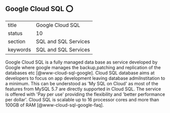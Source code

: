 ## Google Cloud SQL :o:


|          |                      |
| -------- | -------------------- |
| title    | Google Cloud SQL     | 
| status   | 10                   |
| section  | SQL and SQL Services |
| keywords | SQL and SQL Services |


     
Google Cloud SQL is a fully managed data base as service developed by
Google where google manages the backup,patching and replication of the
databases etc [@www-cloud-sql-google]. Cloud SQL database aims at
developers to focus on app development leaving database
admilnstitation to a minimum. This can be understood as 'My SQL on
Cloud' as most of the features from MySQL 5.7 are directly supported
in Cloud SQL. The service is offered with 'Pay per use' providing the
flexibility and 'better performance per dollar'.  Cloud SQL is
scalable up to 16 processor cores and more than 100GB of
RAM [@www-cloud-sql-google-faq].


      
